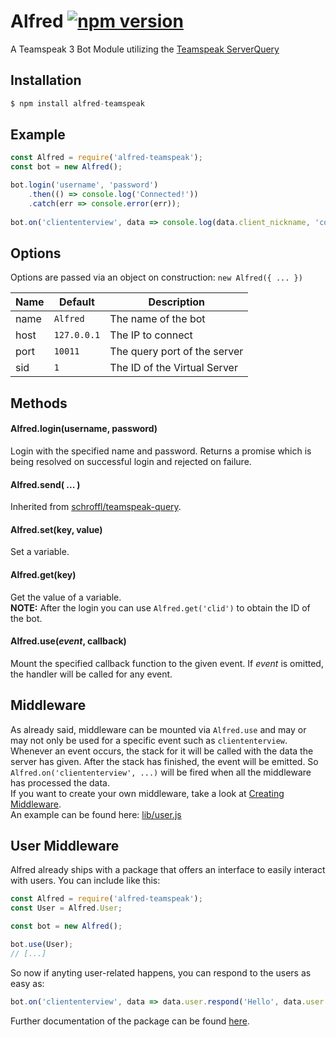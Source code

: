 # Alfred [![npm version](https://badge.fury.io/js/alfred-teamspeak.svg)](https://badge.fury.io/js/alfred-teamspeak)
A Teamspeak 3 Bot Module utilizing the [Teamspeak ServerQuery](http://forum.teamspeak.com/threads/91465-How-to-use-the-Server-Query)

## Installation
```javascript
$ npm install alfred-teamspeak
```

## Example
```javascript
const Alfred = require('alfred-teamspeak');
const bot = new Alfred();

bot.login('username', 'password')
	.then(() => console.log('Connected!'))
    .catch(err => console.error(err));
    
bot.on('cliententerview', data => console.log(data.client_nickname, 'connected!'));
```

## <a name="options"></a>Options
Options are passed via an object on construction: `new Alfred({ ... })`

| Name | Default     | Description                  |
| ---- | ----------- | ---------------------------- |
| name | `Alfred`    | The name of the bot          |
| host | `127.0.0.1` | The IP to connect            |
| port | `10011`     | The query port of the server |
| sid  | `1`         | The ID of the Virtual Server |

## <a name="methods"></a>Methods

#### <a name="method-login"></a>Alfred.login(username, password)
Login with the specified name and password.
Returns a promise which is being resolved on successful login and rejected on failure.

#### <a name="method-send"></a>Alfred.send( ... )
Inherited from [schroffl/teamspeak-query](https://github.com/schroffl/teamspeak-query).

#### <a name="method-set"></a>Alfred.set(key, value)
Set a variable.

#### <a name="method-get"></a>Alfred.get(key)
Get the value of a variable.  
**NOTE:** After the login you can use `Alfred.get('clid')` to obtain the ID of the bot.

#### <a name="method-use"></a>Alfred.use(*event*, callback)
Mount the specified callback function to the given event.
If *event* is omitted, the handler will be called for any event.

## Middleware
As already said, middleware can be mounted via `Alfred.use` and may or may not only be used for a specific event such as `cliententerview`.  
Whenever an event occurs, the stack for it will be called with the data the server has given. After the stack has finished, the event will be emitted. So `Alfred.on('cliententerview', ...)` will be fired when all the middleware has processed the data.  
If you want to create your own middleware, take a look at [Creating Middleware](docs/MIDDLEWARE.md).  
An example can be found here: [lib/user.js](lib/user.js)

## User Middleware
Alfred already ships with a package that offers an interface to easily interact with users. 
You can include like this:
```javascript
const Alfred = require('alfred-teamspeak');
const User = Alfred.User;

const bot = new Alfred();

bot.use(User);
// [...]
```
So now if anyting user-related happens, you can respond to the users as easy as:
```javascript
bot.on('cliententerview', data => data.user.respond('Hello', data.user.get('name')) );
```

Further documentation of the package can be found [here](docs/USER.md).

